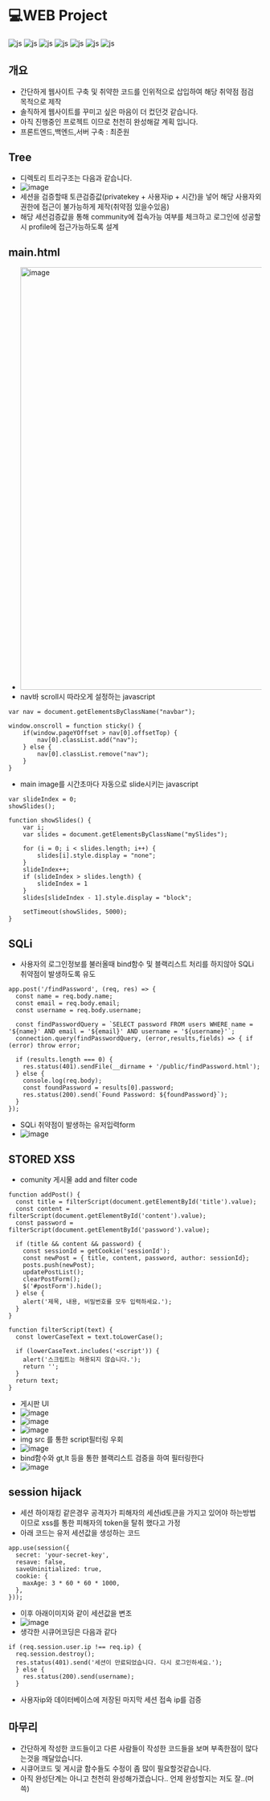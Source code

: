 # 💻WEB Project
![js](https://img.shields.io/badge/HTML-239120?style=for-the-badge&logo=html5&logoColor=white) ![js](https://img.shields.io/badge/CSS-239120?&style=for-the-badge&logo=css3&logoColor=white) ![js](https://img.shields.io/badge/JavaScript-F7DF1E?style=for-the-badge&logo=JavaScript&logoColor=white) ![js](	https://img.shields.io/badge/Node.js-43853D?style=for-the-badge&logo=node.js&logoColor=white) ![js](	https://img.shields.io/badge/Python-14354C?style=for-the-badge&logo=python&logoColor=white) ![js](https://img.shields.io/badge/MySQL-00000F?style=for-the-badge&logo=mysql&logoColor=white) ![js](https://img.shields.io/badge/Visual_Studio_Code-0078D4?style=for-the-badge&logo=visual%20studio%20code&logoColor=white)

## 개요
 - 간단하게 웹사이트 구축 및 취약한 코드를 인위적으로 삽입하여 해당 취약점 점검 목적으로 제작
 - 솔직하게 웹사이트를 꾸미고 싶은 마음이 더 컸던것 같습니다.
 - 아직 진행중인 프로젝트 이므로 천천히 완성해갈 계획 입니다.
 - 프론트엔드,백엔드,서버 구축 : 최준원

## Tree
 - 디렉토리 트리구조는 다음과 같습니다.
 - ![image](https://github.com/ChCh0i/Webproject/assets/108965611/8017745d-9af5-41d1-9e6e-053055b0bd5c)
 - 세션을 검증할때 토큰검증값(privatekey + 사용자ip + 시간)을 넣어 해당 사용자외 권한에 접근이 불가능하게 제작(취약점 있을수있음)
 - 해당 세션검증값을 통해 community에 접속가능 여부를 체크하고 로그인에 성공할시 profile에 접근가능하도록 설계

## main.html
 - <img width="841" alt="image" src="https://github.com/ChCh0i/Webproject/assets/108965611/dc9c028e-63f6-4528-9ca5-0b6079c2546d">
 - nav바 scroll시 따라오게 설정하는 javascript
```
var nav = document.getElementsByClassName("navbar");

window.onscroll = function sticky() {
    if(window.pageYOffset > nav[0].offsetTop) {
        nav[0].classList.add("nav");
    } else {
        nav[0].classList.remove("nav");
    }
}
```
 - main image를 시간초마다 자동으로 slide시키는 javascript
```
var slideIndex = 0;
showSlides();

function showSlides() {
    var i;
    var slides = document.getElementsByClassName("mySlides");

    for (i = 0; i < slides.length; i++) {
        slides[i].style.display = "none";
    }
    slideIndex++;
    if (slideIndex > slides.length) {
        slideIndex = 1
    }
    slides[slideIndex - 1].style.display = "block";

    setTimeout(showSlides, 5000);
}
```

## SQLi
 - 사용자의 로그인정보를 불러올때 bind함수 및 블랙리스트 처리를 하지않아 SQLi 취약점이 발생하도록 유도
```
app.post('/findPassword', (req, res) => {
  const name = req.body.name;
  const email = req.body.email;
  const username = req.body.username;

  const findPasswordQuery = `SELECT password FROM users WHERE name = '${name}' AND email = '${email}' AND username = '${username}'`;
  connection.query(findPasswordQuery, (error,results,fields) => { if (error) throw error;

  if (results.length === 0) {
    res.status(401).sendFile(__dirname + '/public/findPassword.html');
  } else {
    console.log(req.body);
    const foundPassword = results[0].password;
    res.status(200).send(`Found Password: ${foundPassword}`);
  }
}); 
```
 - SQLi 취약점이 발생하는 유저입력form
 - ![image](https://github.com/ChCh0i/Webproject/assets/108965611/d9dc3133-de32-4de5-a040-74c13d009a97)

## STORED XSS
 - comunity 게시물 add and filter code
```
function addPost() {
  const title = filterScript(document.getElementById('title').value);
  const content = filterScript(document.getElementById('content').value);
  const password = filterScript(document.getElementById('password').value);

  if (title && content && password) {
    const sessionId = getCookie('sessionId');
    const newPost = { title, content, password, author: sessionId};
    posts.push(newPost);
    updatePostList();
    clearPostForm();
    $('#postForm').hide();
  } else {
    alert('제목, 내용, 비밀번호를 모두 입력하세요.');
  }
}

function filterScript(text) {
  const lowerCaseText = text.toLowerCase();

  if (lowerCaseText.includes('<script')) {
    alert('스크립트는 혀용되지 않습니다.');
    return '';
  }
  return text;
}
```
 - 게시판 UI
 - ![image](https://github.com/ChCh0i/Webproject/assets/108965611/fadb9e84-f4b0-4283-947e-790251836bd5)
 - ![image](https://github.com/ChCh0i/Webproject/assets/108965611/bd8d9043-e03a-478e-a173-0e80fcf178b8)
 - ![image](https://github.com/ChCh0i/Webproject/assets/108965611/b3dc4ed1-4575-4b6b-98fd-3bc29749157f)
 - img src 를 통한 script필터링 우회
 - ![image](https://github.com/ChCh0i/Webproject/assets/108965611/8f88c924-b00b-4b13-ae9f-b53035db8e59)
 - bind함수와 gt,lt 등을 통한 블랙리스트 검증을 하여 필터링한다
 - ![image](https://github.com/ChCh0i/Webproject/assets/108965611/87ae9e8f-a70e-41c8-9998-92a1771047e4)

## session hijack
 - 세션 하이재킹 같은경우 공격자가 피해자의 세션id토큰을 가지고 있어야 하는방법이므로 xss를 통한 피해자의 token을 탈취 했다고 가정
 - 아래 코드는 유저 세션값을 생성하는 코드
```
app.use(session({
  secret: 'your-secret-key',
  resave: false,
  saveUninitialized: true,
  cookie: {
    maxAge: 3 * 60 * 60 * 1000,
  },
}));
```
 - 이후 아래이미지와 같이 세션값을 변조
 - ![image](https://github.com/ChCh0i/Webproject/assets/108965611/97de3095-d1a8-4898-9def-780dd607ebd4)
 - 생각한 시큐어코딩은 다음과 같다
```
if (req.session.user.ip !== req.ip) {
  req.session.destroy();
  res.status(401).send('세션이 만료되었습니다. 다시 로그인하세요.');
  } else {
    res.status(200).send(username);
  }
```
 - 사용자ip와 데이터베이스에 저장된 마지막 세션 접속 ip를 검증

## 마무리
 - 간단하게 작성한 코드들이고 다른 사람들이 작성한 코드들을 보며 부족한점이 많다는것을 깨달았습니다.
 - 시큐어코드 및 게시글 함수들도 수정이 좀 많이 필요할것같습니다.
 - 아직 완성단계는 아니고 천천히 완성해가겠습니다.. 언제 완성할지는 저도 잘..(머쓱)
